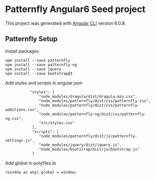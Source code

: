 # Patternfly Angular6 Seed project

This project was generated with [Angular CLI](https://github.com/angular/angular-cli) version 6.0.8.

## Patternfly Setup

Install packages
```
npm install --save patternfly
npm install --save patternfly-ng
npm install --save jquery 
npm install --save bootstrap@3
```

Add styles and scripts in angular.json
```
           "styles": [
               "node_modules/dragula/dist/dragula.min.css",
               "node_modules/patternfly/dist/css/patternfly.css",
               "node_modules/patternfly/dist/css/patternfly-additions.css",
               "node_modules/patternfly-ng/dist/css/patternfly-ng.css",
               "src/styles.css"
            ],
            "scripts": [
               "node_modules/patternfly/dist/js/patternfly-settings.js",
               "node_modules/jquery/dist/jquery.js",
               "node_modules/bootstrap/dist/js/bootstrap.js"
            ]
```         

Add global in polyfiles.ts
```
(window as any).global = window;
```
